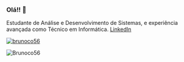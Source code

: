 ### Olá!! 👋

Estudante de Análise e Desenvolvimento de Sistemas, e experiência avançada como Técnico em Informática.
[LinkedIn](https://linkedin.com/in/bruno-enéas-costa139a9293)


[![brunoco56](https://github-readme-stats.vercel.app/api/wakatime?username=brunoco56)](https://github.com/anuraghazra/github-readme-stats)

![Brunoco56](https://github-readme-stats.vercel.app/api?username=brunoco56&theme=chartreuse-dark&show_icons=true)


<!--
Here are some ideas to get you started:

- 🔭 I’m currently working on ...
- 🌱 I’m currently learning ...
- 👯 I’m looking to collaborate on ...
- 🤔 I’m looking for help with ...
- 💬 Ask me about ...
- 📫 How to reach me: ...
- 😄 Pronouns: ...
- ⚡ Fun fact: ...
-->
